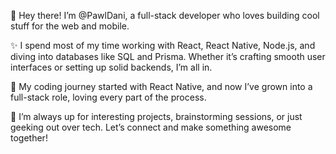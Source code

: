 👋 Hey there! I’m @PawlDani, a full-stack developer who loves building cool stuff for the web and mobile.

✨ I spend most of my time working with React, React Native, Node.js, and diving into databases like SQL and Prisma. Whether it’s crafting smooth user interfaces or setting up solid backends, I’m all in.

🚀 My coding journey started with React Native, and now I’ve grown into a full-stack role, loving every part of the process.

🤝 I’m always up for interesting projects, brainstorming sessions, or just geeking out over tech. Let’s connect and make something awesome together!

<!---
PawlDani/PawlDani is a ✨ special ✨ repository because its `README.md` (this file) appears on your GitHub profile.
You can click the Preview link to take a look at your changes.
--->
